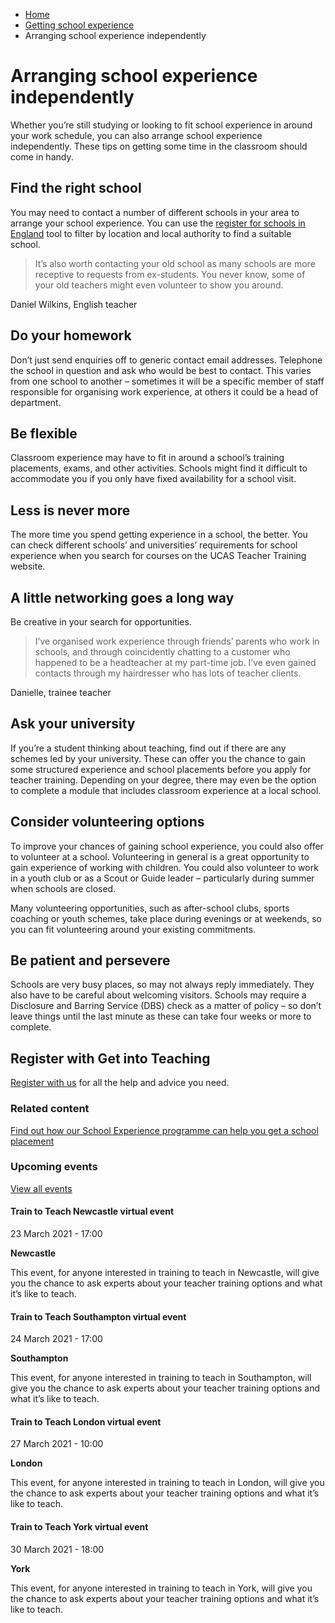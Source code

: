 *   [Home](/)
*   [Getting school experience](/school-experience)
*   Arranging school experience independently

Arranging school experience independently
=========================================

Whether you’re still studying or looking to fit school experience in around your work schedule, you can also arrange school experience independently. These tips on getting some time in the classroom should come in handy.

Find the right school
---------------------

You may need to contact a number of different schools in your area to arrange your school experience. You can use the [register for schools in England](https://get-information-schools.service.gov.uk/) tool to filter by location and local authority to find a suitable school. 

> It’s also worth contacting your old school as many schools are more receptive to requests from ex-students. You never know, some of your old teachers might even volunteer to show you around.

Daniel Wilkins, English teacher

Do your homework
----------------

Don’t just send enquiries off to generic contact email addresses. Telephone the school in question and ask who would be best to contact. This varies from one school to another – sometimes it will be a specific member of staff responsible for organising work experience, at others it could be a head of department.

Be flexible
-----------

Classroom experience may have to fit in around a school’s training placements, exams, and other activities. Schools might find it difficult to accommodate you if you only have fixed availability for a school visit.

Less is never more
------------------

The more time you spend getting experience in a school, the better. You can check different schools’ and universities’ requirements for school experience when you search for courses on the UCAS Teacher Training website.

A little networking goes a long way
-----------------------------------

Be creative in your search for opportunities.

> I’ve organised work experience through friends’ parents who work in schools, and through coincidently chatting to a customer who happened to be a headteacher at my part-time job. I’ve even gained contacts through my hairdresser who has lots of teacher clients.

Danielle, trainee teacher

Ask your university
-------------------

If you’re a student thinking about teaching, find out if there are any schemes led by your university. These can offer you the chance to gain some structured experience and school placements before you apply for teacher training. Depending on your degree, there may even be the option to complete a module that includes classroom experience at a local school.

Consider volunteering options
-----------------------------

To improve your chances of gaining school experience, you could also offer to volunteer at a school. Volunteering in general is a great opportunity to gain experience of working with children. You could also volunteer to work in a youth club or as a Scout or Guide leader – particularly during summer when schools are closed.

Many volunteering opportunities, such as after-school clubs, sports coaching or youth schemes, take place during evenings or at weekends, so you can fit volunteering around your existing commitments.

Be patient and persevere
------------------------

Schools are very busy places, so may not always reply immediately. They also have to be careful about welcoming visitors. Schools may require a Disclosure and Barring Service (DBS) check as a matter of policy – so don’t leave things until the last minute as these can take four weeks or more to complete.

Register with Get into Teaching
-------------------------------

[Register with us](/node/2278 "Register with Get Into Teaching") for all the help and advice you need. 

### Related content

[Find out how our School Experience programme can help you get a school placement](/node/2313 "Find out more about our School Experience Programme")

### Upcoming events

[View all events](/teaching-events)

[](/teaching-events/train-to-teach-events/train-to-teach-newcastle-virtual-event-230321)

#### Train to Teach Newcastle virtual event

23 March 2021 - 17:00

**Newcastle**

This event, for anyone interested in training to teach in Newcastle, will give you the chance to ask experts about your teacher training options and what it’s like to teach.

[](/teaching-events/train-to-teach-events/train-to-teach-southampton-virtual-event-240321)

#### Train to Teach Southampton virtual event

24 March 2021 - 17:00

**Southampton**

This event, for anyone interested in training to teach in Southampton, will give you the chance to ask experts about your teacher training options and what it’s like to teach.

[](/teaching-events/train-to-teach-events/train-to-teach-london-virtual-event-270321)

#### Train to Teach London virtual event

27 March 2021 - 10:00

**London**

This event, for anyone interested in training to teach in London, will give you the chance to ask experts about your teacher training options and what it’s like to teach.

[](/teaching-events/train-to-teach-events/train-to-teach-york-virtual-event-300321)

#### Train to Teach York virtual event

30 March 2021 - 18:00

**York**

This event, for anyone interested in training to teach in York, will give you the chance to ask experts about your teacher training options and what it’s like to teach.